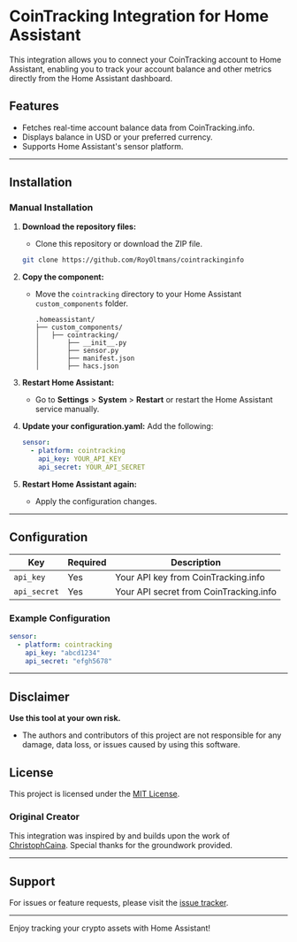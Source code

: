 # CoinTracking Integration for Home Assistant

This integration allows you to connect your CoinTracking account to Home Assistant, enabling you to track your account balance and other metrics directly from the Home Assistant dashboard.

## Features
- Fetches real-time account balance data from CoinTracking.info.
- Displays balance in USD or your preferred currency.
- Supports Home Assistant's sensor platform.

---

## Installation

### Manual Installation

1. **Download the repository files:**
   - Clone this repository or download the ZIP file.

   ```bash
   git clone https://github.com/RoyOltmans/cointrackinginfo
   ```

2. **Copy the component:**
   - Move the `cointracking` directory to your Home Assistant `custom_components` folder.
     ```
     .homeassistant/
     ├── custom_components/
     │   ├── cointracking/
     │       ├── __init__.py
     │       ├── sensor.py
     │       ├── manifest.json
     │       ├── hacs.json
     ```

3. **Restart Home Assistant:**
   - Go to **Settings** > **System** > **Restart** or restart the Home Assistant service manually.

4. **Update your configuration.yaml:**
   Add the following:
   ```yaml
   sensor:
     - platform: cointracking
       api_key: YOUR_API_KEY
       api_secret: YOUR_API_SECRET
   ```

5. **Restart Home Assistant again:**
   - Apply the configuration changes.

---

## Configuration

| Key         | Required | Description                                      |
|-------------|----------|--------------------------------------------------|
| `api_key`   | Yes      | Your API key from CoinTracking.info             |
| `api_secret`| Yes      | Your API secret from CoinTracking.info          |

### Example Configuration
```yaml
sensor:
  - platform: cointracking
    api_key: "abcd1234"
    api_secret: "efgh5678"
```

---

## Disclaimer

**Use this tool at your own risk.**

- The authors and contributors of this project are not responsible for any damage, data loss, or issues caused by using this software.

## License

This project is licensed under the [MIT License](LICENSE).

### Original Creator
This integration was inspired by and builds upon the work of [ChristophCaina](https://gist.github.com/ChristophCaina). Special thanks for the groundwork provided.

---

## Support
For issues or feature requests, please visit the [issue tracker](https://github.com/your-repo/issues).

---

Enjoy tracking your crypto assets with Home Assistant!
